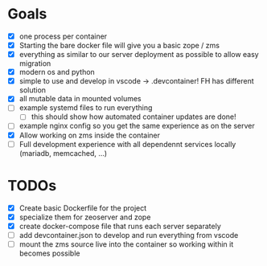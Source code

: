 # Goals

- [x] one process per container
- [X] Starting the bare docker file will give you a basic zope / zms
- [x] everything as similar to our server deployment as possible to allow easy migration
- [x] modern os and python
- [x] simple to use and develop in vscode -> .devcontainer! FH has different solution
- [x] all mutable data in mounted volumes
- [ ] example systemd files to run everything
  - [ ] this should show how automated container updates are done!
- [ ] example nginx config so you get the same experience as on the server
- [x] Allow working on zms inside the container
- [ ] Full development experience with all dependennt services locally (mariadb, memcached, …)

# TODOs

- [x] Create basic Dockerfile for the project
- [x] specialize them for zeoserver and zope
- [x] create docker-compose file that runs each server separately
- [ ] add devcontainer.json to develop and run everything from vscode
- [ ] mount the zms source live into the container so working within it becomes possible
